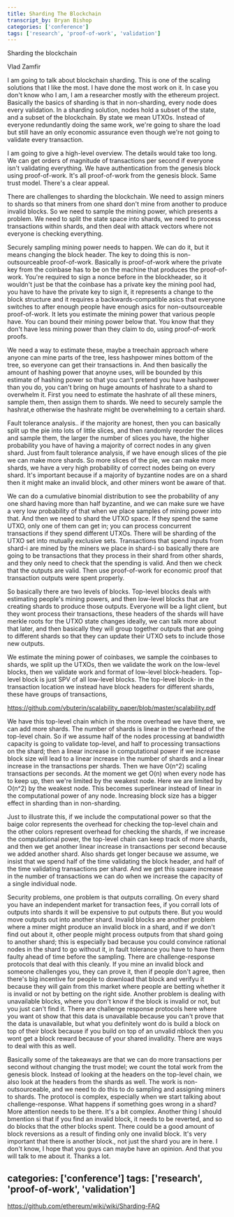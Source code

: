 ```yaml
---
title: Sharding The Blockchain
transcript_by: Bryan Bishop
categories: ['conference']
tags: ['research', 'proof-of-work', 'validation']
---
```


Sharding the blockchain

Vlad Zamfir

I am going to talk about blockchain sharding. This is one of the scaling solutions that I like the most. I have done the most work on it. In case you don't know who I am, I am a researcher mostly with the ethereum project. Basically the basics of sharding is that in non-sharding, every node does every validation. In a sharding solution, nodes hold a subset of the state, and a subset of the blockchain. By state we mean UTXOs. Instead of everyone redundantly doing the same work, we're going to share the load but still have an only economic assurance even though we're not going to validate every transaction.

I am going to give a high-level overview. The details would take too long. We can get orders of magnitude of transactions per second if everyone isn't validating everything. We have authentication from the genesis block using proof-of-work. It's all proof-of-work from the genesis block. Same trust model. There's a clear appeal.

There are challenges to sharding the blockchain. We need to assign miners to shards so that miners from one shard don't mine from another to produce invalid blocks. So we need to sample the mining power, which presents a problem. We need to split the state space into shards, we need to process transactions within shards, and then deal with attack vectors where not everyone is checking everything.

Securely sampling mining power needs to happen. We can do it, but it means changing the block header. The key to doing this is non-outsourceable proof-of-work. Basically is proof-of-work where the private key from the coinbase has to be on the machine that produces the proof-of-work. You're required to sign a nonce before in the blockheader, so it wouldn't just be that the coinbase has a private key the mining pool had, you have to have the private key to sign it, it represents a change to the block structure and it requires a backwards-compatible asics that everyone switches to after enough people have enough asics for non-outsourceable proof-of-work. It lets you estimate the mining power that various people have. You can bound their mining power below that. You know that they don't have less mining power than they claim to do, using proof-of-work proofs.

We need a way to estimate these, maybe a treechain approach where anyone can mine parts of the tree, less hashpower mines bottom of the tree, so everyone can get their transactions in. And then basically the amount of hashing power that anoyne uses, will be bounded by this estimate of hashing power so that you can't pretend you have hashpower than you do, you can't bring on huge amounts of hashrate to a shard to overwhelm it. First you need to estimate the hashrate of all these miners, sample them, then assign them to shards. We need to securely sample the hashrat,e otherwise the hashrate might be overwhelming to a certain shard.

Fault tolerance analysis.. if the majority are honest, then you can basically split up the pie into lots of little slices, and then randomly reorder the slices and sample them, the larger the number of slices you have, the higher probability you have of having a majority of correct nodes in any given shard. Just from fault tolerance analysis, if we have enough slices of the pie we can make more shards. So more slices of the pie, we can make more shards, we have a very high probability of correct nodes being on every shard. It's important because if a majority of byzantine nodes are on a shard then it might make an invalid block, and other miners wont be aware of that.

We can do a cumulative binomial distribution to see the probability of any one shard having more than half byzantine, and we can make sure we have a very low probability of that when we place samples of mining power into that. And then we need to shard the UTXO space. If they spend the same UTXO, only one of them can get in; you can process concurrent transactions if they spend different UTXOs. There will be sharding of the UTXO set into mutually exclusive sets. Transactions that spend inputs from shard-i are mined by the miners we place in shard-i so basically there are going to be transactions that they process in their shard from other shards, and they only need to check that the spending is valid. And then we check that the outputs are valid. Then use proof-of-work for economic proof that transaction outputs were spent properly.

So basically there are two levels of blocks. Top-level blocks deals with estimating people's mining powers, and then low-level blocks that are creating shards to produce those outputs. Everyone will be a light client, but they wont process their transactions, these headers of the shards will have merkle roots for the UTXO state changes ideally, we can talk more about that later, and then basically they will group together outputs that are going to different shards so that they can update their UTXO sets to include those new outputs.

We estimate the mining power of coinbases, we sample the coinbases to shards, we split up the UTXOs, then we validate the work on the low-level blocks, then we validate work and format of low-level block-headers. Top-level block is just SPV of all low-level blocks. The top-level block- in the transaction location we instead have block headers for different shards, these have groups of transactions, 

<https://github.com/vbuterin/scalability_paper/blob/master/scalability.pdf>

We have this top-level chain which in the more overhead we have there, we can add more shards. The number of shards is linear in the overhead of the top-level chain. So if we assume half of the nodes processing at bandwidth capacity is going to validate top-level, and half to processing transactions on the shard; then a linear increase in computational power if we increase block size will lead to a linear increase in the number of shards and a linear increase in the transactions per shards. Then we have O(n^2) scaling transactions per seconds. At the moment we get O(n) when every node has to keep up, then we're limited by the weakest node. Here we are limited by O(n^2) by the weakest node. This becomes superlinear instead of linear in the computational power of any node. Increasing block size has a bigger effect in sharding than in non-sharding.

Just to illustrate this, if we include the computational power so that the baige color represents the overhead for checking the top-level chain and the other colors represent overhead for checking the shards, if we increase the computational power, the top-level chain can keep track of more shards, and then we get another linear increase in transactions per second because we added another shard. Also shards get longer because we assume, we insist that we spend half of the time validating the block header, and half of the time validating transactions per shard. And we get this square increase in the number of transactions we can do when we increase the capacity of a single individual node.

Security problems, one problem is that outputs corralling. On every shard you have an independent market for transaction fees, if you corrall lots of outputs into shards it will be expensive to put outputs there. But you would move outputs out into another shard. Invalid blocks are another problem where a miner might produce an invalid block in a shard, and if we don't find out about it, other people might process outputs from that shard going to another shard; this is especially bad because you could convince rational nodes in the shard to go without it, in fault tolerance you have to have them faulty ahead of time before the sampling. There are challenge-response protocols that deal with this cleanly. If you mine an invalid block and someone challenges you, they can prove it, then if people don't agree, then there's big incentive for people to download that block and verifyu it because they will gain from this market where people are betting whether it is invalid or not by betting on the right side. Another problem is dealing with unavailable blocks, where you don't know if the block is invalid or not, but you just can't find it. There are challenge response protocols here where you want ot show that this data is unavailable because you can't prove that the data is unavailable, but what you definitely wont do is build a block on top of their block because if you build on top of an unvalid nblock then you wont get a block reward because of your shared invalidity. There are ways to deal with this as well.

Basically some of the takeaways are that we can do more transactions per second without changing the trust model; we count the total work from the genesis block. Instead of looking at the headers on the top-level chain, we also look at the headers from the shards as well. The work is non-outsourceable, and we need to do this to do sampling and assigning miners to shards. The protocol is complex, especially when we start talking about challenge-response. What happens if something goes wrong in a shard? More attention needs to be there. It's a bit complex. Another thing I should bmention si that if you find an invalid block, it needs to be reverted, and so do blocks that the other blocks spent. There could be a good amount of block reversions as a result of finding only one invalid block. It's very important that there is another block., not just the shard you are in here. I don't know, I hope that you guys can maybe have an opinion. And that you will talk to me about it. Thanks a lot.

categories: ['conference']
tags: ['research', 'proof-of-work', 'validation']
----

<https://github.com/ethereum/wiki/wiki/Sharding-FAQ>
